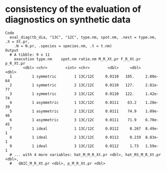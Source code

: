 # consistency of the evaluation of diagnostics on synthetic data

    Code
      eval_diag(tb_dia, "13C", "12C", type.nm, spot.nm, .nest = type.nm, .X = Xt.pr,
        .N = N.pr, .species = species.nm, .t = t.nm)
    Output
      # A tibble: 9 x 11
        execution type.nm    spot.nm ratio.nm M_R_Xt.pr F_R_Xt.pr p_R_Xt.pr
            <dbl> <chr>        <int> <chr>        <dbl>     <dbl>     <dbl>
      1         1 symmetric        1 13C/12C     0.0110   105.     2.00e-64
      2         1 symmetric        2 13C/12C     0.0110   127.     2.81e-77
      3         1 symmetric        3 13C/12C     0.0110   122.     1.42e-74
      4         1 asymmetric       1 13C/12C     0.0111    63.2    1.28e-39
      5         1 asymmetric       2 13C/12C     0.0111    74.9    1.09e-46
      6         1 asymmetric       3 13C/12C     0.0111    71.9    6.70e-45
      7         1 ideal            1 13C/12C     0.0112     0.267  8.49e- 1
      8         1 ideal            2 13C/12C     0.0112     0.219  8.83e- 1
      9         1 ideal            3 13C/12C     0.0112     1.73   1.59e- 1
      # ... with 4 more variables: hat_M_M_R_Xt.pr <dbl>, hat_RS_M_R_Xt.pr <dbl>,
      #   dAIC_M_R_Xt.pr <dbl>, p_M_R_Xt.pr <dbl>

